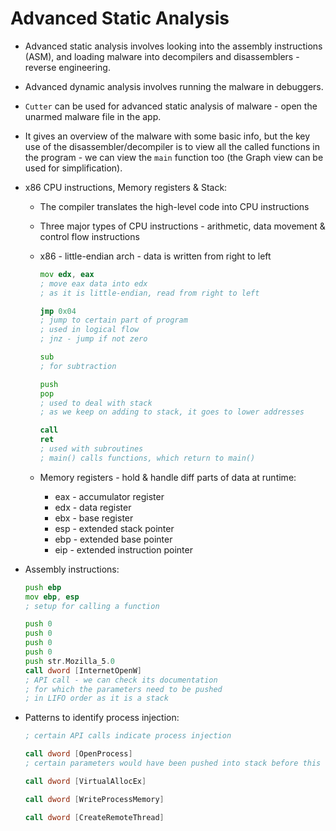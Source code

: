 # Advanced Static Analysis

* Advanced static analysis involves looking into the assembly instructions (ASM), and loading malware into decompilers and disassemblers - reverse engineering.

* Advanced dynamic analysis involves running the malware in debuggers.

* ```Cutter``` can be used for advanced static analysis of malware - open the unarmed malware file in the app.

* It gives an overview of the malware with some basic info, but the key use of the disassembler/decompiler is to view all the called functions in the program - we can view the ```main``` function too (the Graph view can be used for simplification).

* x86 CPU instructions, Memory registers & Stack:

  * The compiler translates the high-level code into CPU instructions

  * Three major types of CPU instructions - arithmetic, data movement & control flow instructions

  * x86 - little-endian arch - data is written from right to left

    ```asm
    mov edx, eax
    ; move eax data into edx
    ; as it is little-endian, read from right to left

    jmp 0x04
    ; jump to certain part of program
    ; used in logical flow
    ; jnz - jump if not zero

    sub
    ; for subtraction

    push
    pop
    ; used to deal with stack
    ; as we keep on adding to stack, it goes to lower addresses

    call
    ret
    ; used with subroutines
    ; main() calls functions, which return to main()
    ```
  
  * Memory registers - hold & handle diff parts of data at runtime:

    * eax - accumulator register
    * edx - data register
    * ebx - base register
    * esp - extended stack pointer
    * ebp - extended base pointer
    * eip - extended instruction pointer

* Assembly instructions:

  ```asm
  push ebp
  mov ebp, esp
  ; setup for calling a function
  ```

  ```asm
  push 0
  push 0
  push 0
  push 0
  push str.Mozilla_5.0
  call dword [InternetOpenW]
  ; API call - we can check its documentation
  ; for which the parameters need to be pushed
  ; in LIFO order as it is a stack
  ```

* Patterns to identify process injection:

  ```asm
  ; certain API calls indicate process injection

  call dword [OpenProcess]
  ; certain parameters would have been pushed into stack before this
  
  call dword [VirtualAllocEx]
  
  call dword [WriteProcessMemory]

  call dword [CreateRemoteThread]
  ```
